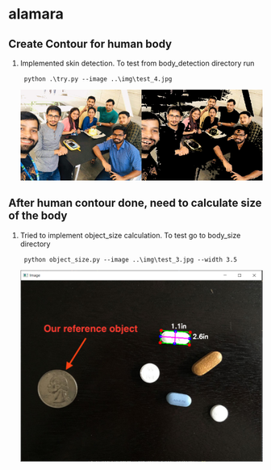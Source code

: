 # alamara

## Create Contour for human body

1. Implemented skin detection. To test from body_detection directory run

        python .\try.py --image ..\img\test_4.jpg

    ![Skin Detection](img/ycrcb.png)

## After human contour done, need to calculate size of the body

1. Tried to implement object_size calculation. To test go to body_size directory

        python object_size.py --image ..\img\test_3.jpg --width 3.5
    
    ![Skin Detection](output/object_size.png)
